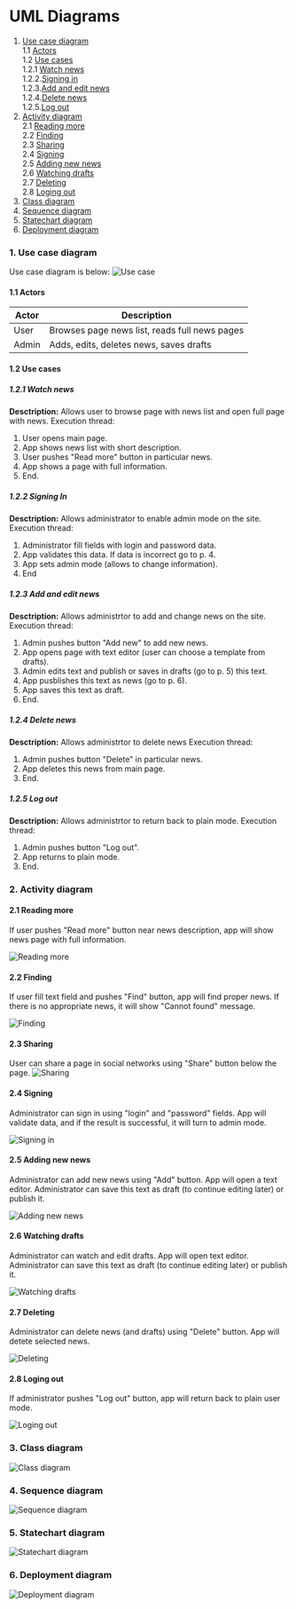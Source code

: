 # UML Diagrams
1. [Use case diagram](#6)<br>
1.1 [Actors](#6.1)<br>
1.2 [Use cases](#6.2)<br>
1.2.1 [Watch news](#6.2.1)<br>
1.2.2.[Signing in](#6.2.2)<br>
1.2.3.[Add and edit news](#6.2.3)<br>
1.2.4.[Delete news](#6.2.4)<br>
1.2.5.[Log out](#6.2.5)<br>
2. [Activity diagram](#1)<br>
2.1 [Reading more](#1.1)<br>
2.2 [Finding](#1.2)<br>
2.3 [Sharing](#1.3)<br>
2.4 [Signing](#1.4)<br>
2.5 [Adding new news](#1.5)<br>
2.6 [Watching drafts](#1.6)<br>
2.7 [Deleting](#1.7)<br>
2.8 [Loging out](#1.8)<br>
3. [Class diagram](#2)
4. [Sequence diagram](#3)
5. [Statechart diagram](#4)
6. [Deployment diagram](#5)

### 1. Use case diagram<a name="1"></a>
Use case diagram is below:
![Use case](https://raw.githubusercontent.com/peekhovsky/trtpo-news-portal-2018/master/docs/UMLDiagrams/UseCase/UseCase.jpg)
#### 1.1 Actors<a name="1.1"></a>
Actor | Description
--- | ---
User | Browses page news list, reads full news pages
Admin | Adds, edits, deletes news, saves drafts 

#### 1.2 Use cases<a name="1.2"></a>
##### 1.2.1 Watch news<a name="1.2.1"></a>
**Desctription:** Allows user to browse page with news list and open full page with news.
Execution thread:
1. User opens main page.
2. App shows news list with short description.
3. User pushes "Read more" button in particular news.
4. App shows a page with full information.
5. End.
##### 1.2.2 Signing In<a name="1.2.2"></a>
**Desctription:** Allows administrator to enable admin mode on the site.
Execution thread:
1. Administrator fill fields with login and password data. 
2. App validates this data. If data is incorrect go to p. 4.
3. App sets admin mode (allows to change information).
4. End
##### 1.2.3 Add and edit news<a name="1.2.3"></a>
**Desctription:** Allows administrtor to add and change news on the site.
Execution thread:
1. Admin pushes button "Add new" to add new news.
2. App opens page with text editor (user can choose a template from drafts).
3. Admin edits text and publish or saves in drafts (go to p. 5) this text.
4. App pusblishes this text as news (go to p. 6).
5. App saves this text as draft.
6. End.
##### 1.2.4 Delete news<a name="1.2.4"></a>
**Desctription:** Allows administrtor to delete news
Execution thread:
1. Admin pushes button "Delete" in particular news.
2. App deletes this news from main page.
6. End.
##### 1.2.5 Log out<a name="1.2.5"></a>
**Desctription:** Allows administrtor to return back to plain mode.
Execution thread:
1. Admin pushes button "Log out".
2. App returns to plain mode.
6. End.

### 2. Activity diagram<a name="2"></a>
#### 2.1 Reading more<a name="2.1"></a>
If user pushes "Read more" button near news description, app will show news page with full information. 

![Reading more](https://raw.githubusercontent.com/peekhovsky/trtpo-news-portal-2018/master/docs/UMLDiagrams/Activity/ReadMore.JPG)
#### 2.2 Finding<a name="2.2"></a>
If user fill text field and pushes "Find" button, app will find proper news. If there is no appropriate news, it will show "Cannot found" message.

![Finding](https://github.com/peekhovsky/trtpo-news-portal-2018/blob/master/docs/UMLDiagrams/Activity/Finding.JPG)
#### 2.3 Sharing<a name="2.3"></a>
User can share a page in social networks using "Share" button below the page.
![Sharing](https://raw.githubusercontent.com/peekhovsky/trtpo-news-portal-2018/master/docs/UMLDiagrams/Activity/Sharing.JPG)
#### 2.4 Signing<a name="2.4"></a>
Administrator can sign in using "login" and "password" fields. App will validate data, and if the result is successful, it will turn to admin mode.

![Signing in](https://raw.githubusercontent.com/peekhovsky/trtpo-news-portal-2018/master/docs/UMLDiagrams/Activity/SingingIn.JPG)
#### 2.5 Adding new news<a name="2.5"></a>
Administrator can add new news using "Add" button. App will open a text editor. Administrator can save this text as draft (to continue editing later) or publish it.

![Adding new news](https://raw.githubusercontent.com/peekhovsky/trtpo-news-portal-2018/master/docs/UMLDiagrams/Activity/AddNewNews.JPG)
#### 2.6 Watching drafts<a name="2.6"></a>
Administrator can watch and edit drafts. App will open text editor. Administrator can save this text as draft (to continue editing later) or publish it.

![Watching drafts](https://raw.githubusercontent.com/peekhovsky/trtpo-news-portal-2018/master/docs/UMLDiagrams/Activity/WatchDrafts.JPG)
#### 2.7 Deleting<a name="2.7"></a>
Administrator can delete news (and drafts) using "Delete" button. App will detete selected news.

![Deleting](https://raw.githubusercontent.com/peekhovsky/trtpo-news-portal-2018/master/docs/UMLDiagrams/Activity/Deleting.JPG)
#### 2.8 Loging out<a name="2.8"></a>
If administrator pushes "Log out" button, app will return back to plain user mode.

![Loging out](https://raw.githubusercontent.com/peekhovsky/trtpo-news-portal-2018/master/docs/UMLDiagrams/Activity/LogOut.JPG)
### 3. Class diagram<a name="3"></a>
![Class diagram](https://raw.githubusercontent.com/peekhovsky/trtpo-news-portal-2018/master/docs/UMLDiagrams/UMLClass.PNG)

### 4. Sequence diagram<a name="4"></a>
![Sequence diagram](https://raw.githubusercontent.com/peekhovsky/trtpo-news-portal-2018/master/docs/UMLDiagrams/Sequence/Sequence.jpg)

### 5. Statechart diagram<a name="5"></a>
![Statechart diagram](https://raw.githubusercontent.com/peekhovsky/trtpo-news-portal-2018/master/docs/UMLDiagrams/Statechart.PNG)

### 6. Deployment diagram<a name="6"></a>
![Deployment diagram](https://raw.githubusercontent.com/peekhovsky/trtpo-news-portal-2018/master/docs/UMLDiagrams/UMLDeployment.PNG)

